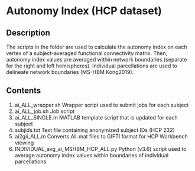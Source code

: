 # Autonomy Index (HCP dataset)

## Description
The scripts in the folder are used to calculate the autonomy index on each vertex of a subject-averaged functional connectivity matrix. Then, autonomy index values are averaged within network boundaries (separate for the right and left hemispheres). Individual parcellations are used to delineate network boundaries (MS-HBM Kong2019). 

## Contents
1. ai_ALL_wrapper.sh Wrapper script used to submit jobs for each subject
2. ai_ALL_job.sh Job script
3. ai_ALL_SINGLE.m MATLAB template script that is updated for each subject
4. subjids.txt Text file containing anonymized subject IDs (HCP 232)
5. ai2gii_ALL.m Converts AI .mat files to GIFTI format for HCP Workbench viewing
6. INDIVIDUAL_avg_ai_MSHBM_HCP_ALL.py Python (v3.6) script used to average autonomy index values within boundaries of individual parcellations
